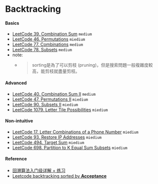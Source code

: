 # Backtracking
####    Basics
- [LeetCode 39. Combination Sum](https://leetcode.com/problems/combination-sum/description/) ``medium``
- [LeetCode 46. Permutations](https://leetcode.com/problems/permutations/) ``miedium``
- [LeetCode 77. Combinations](https://leetcode.com/problems/combinations/) ``medium``
- [LeetCode 78. Subsets](https://leetcode.com/problems/subsets/description/) ``medium``
- note:
  - > sorting是為了可以剪枝 (pruning)，但是搜索問題一般複雜度較高，能剪枝就盡量剪枝。

#### Advanced
- [LeetCode 40. Combination Sum II](https://leetcode.com/problems/combination-sum-ii/) ``medium``
- [LeetCode 47.  Permutations II](https://leetcode.com/problems/permutations-ii/) ``miedium``
- [LeetCode 90.  Subsets II](https://leetcode.com/problems/subsets-ii/) ``miedium``
- [LeetCode 1079. Letter Tile Possibilities](https://leetcode.com/problems/letter-tile-possibilities/) ``miedium``

####    Non-intuitive
- [LeetCode 17.  Letter Combinations of a Phone Number](https://leetcode.com/problems/letter-combinations-of-a-phone-number/description/) ``miedium``
- [LeetCode 93.  Restore IP Addresses](https://leetcode.com/problems/restore-ip-addresses/) ``miedium``
- [LeetCode 494.  Target Sum](https://leetcode.com/problems/target-sum/description/) ``miedium``
- [LeetCode 698.  Partition to K Equal Sum Subsets](https://leetcode.com/problems/partition-to-k-equal-sum-subsets/) ``miedium``

####    Reference
- [回溯算法入门级详解 + 练习](https://leetcode.cn/problems/permutations/solution/hui-su-suan-fa-python-dai-ma-java-dai-ma-by-liweiw/)
- [Leetcode backtracking sorted by **Acceptance**](https://leetcode.com/tag/backtracking/)

